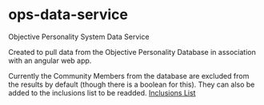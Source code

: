 # ops-data-service
Objective Personality System Data Service

Created to pull data from the Objective Personality Database in association with an angular web app.

Currently the Community Members from the database are excluded from the results by default (though there is a boolean for this).  They can also be added to the inclusions list to be readded.
[Inclusions List](src/main/resources/communityInclusions.txt)
